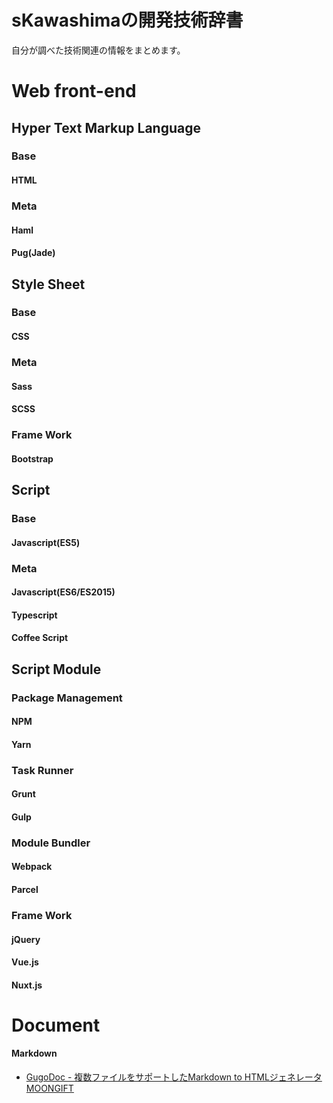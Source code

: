 # sKawashimaの開発技術辞書
自分が調べた技術関連の情報をまとめます。

# Web front-end
## Hyper Text Markup Language
### Base
#### HTML

### Meta
#### Haml
#### Pug(Jade)

## Style Sheet
### Base
#### CSS

### Meta
#### Sass
#### SCSS

### Frame Work
#### Bootstrap

## Script
### Base
#### Javascript(ES5)

### Meta
#### Javascript(ES6/ES2015)
#### Typescript
#### Coffee Script

## Script Module
### Package Management
#### NPM
#### Yarn

### Task Runner
#### Grunt
#### Gulp

### Module Bundler
#### Webpack
#### Parcel

### Frame Work
#### jQuery
#### Vue.js
#### Nuxt.js

# Document
#### Markdown
- [GugoDoc - 複数ファイルをサポートしたMarkdown to HTMLジェネレータ MOONGIFT](https://www.moongift.jp/2014/02/gugodoc-%E8%A4%87%E6%95%B0%E3%83%95%E3%82%A1%E3%82%A4%E3%83%AB%E3%82%92%E3%82%B5%E3%83%9D%E3%83%BC%E3%83%88%E3%81%97%E3%81%9Fmarkdown-to-html%E3%82%B8%E3%82%A7%E3%83%8D%E3%83%AC%E3%83%BC%E3%82%BF/)
